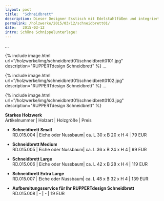 ```yaml
---
layout: post
title:  "Schneidbrett"
description: Dieser Designer Esstisch mit Edelstahlfüßen und integriertem Bieröffner wirkt wie ein Leichtgewicht, ist aber äußerst stabil und hochwertig. 
permalink: /holzwerke/2015/03/12/schneidbrett01/
date:   2015-03-12
intro: Schöne Schnippelunterlage!
---
```



 
...

{% include image.html url="/holzwerke/img/schneidbrett01/schneidbrett0101.jpg" description="RUPPERTdesign Schneidbrett" %}
...

{% include image.html url="/holzwerke/img/schneidbrett01/schneidbrett0102.jpg" description="RUPPERTdesign Schneidbrett" %}
...

{% include image.html url="/holzwerke/img/schneidbrett01/schneidbrett0103.jpg" description="RUPPERTdesign Schneidbrett" %}


**Starkes Holzwerk**   
Artikelnummer \| Holzart \| Holzgröße \| Preis

* **Schneidbrett Small**   
	RD.015.004  \| 	Eiche oder Nussbaum\| ca. L 30 x B 20 x H  4 \| 79 EUR

* **Schneidbrett Medium**   
	RD.015.005  \| 	Eiche oder Nussbaum\| ca. L 36 x B 24 x H  4 \| 99 EUR

* **Schneidbrett Large**   
	RD.015.006  \| 	Eiche oder Nussbaum\| ca. L 42 x B 28 x H  4 \| 119 EUR

* **Schneidbrett Extra Large**   
	RD.015.007  \| 	Eiche oder Nussbaum\| ca. L 48 x B 32 x H  4 \| 139 EUR

* **Aufbereitungsservice für Ihr RUPPERTdesign Schneidbrett**   
	RD.015.008  \| 	- \| - \| 19 EUR